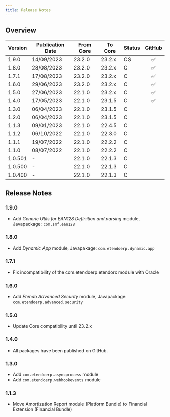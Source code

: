 ```yaml
---
title: Release Notes
---
```

## Overview

| Version | Publication Date | From Core | To Core | Status | GitHub |
| --- | --- | --- | --- | --- | :---: |
| 1.9.0 	|14/09/2023	| 23.2.0 | 23.2.x   | CS    | :white_check_mark:    |
| 1.8.0 	|28/08/2023	| 23.2.0 | 23.2.x   | C     | :white_check_mark:    |
| 1.7.1 	|17/08/2023	| 23.2.0 | 23.2.x   | C     | :white_check_mark:    |
| 1.6.0 	|29/06/2023	| 23.2.0 | 23.2.x   | C     | :white_check_mark:    |
| 1.5.0 	|27/06/2023	| 22.1.0 | 23.2.x	| C 	| :white_check_mark:    |
| 1.4.0 	|17/05/2023	| 22.1.0 | 23.1.5	| C 	| :white_check_mark:    |
| 1.3.0 	|06/04/2023	| 22.1.0 | 23.1.5	| C  	|                       |
| 1.2.0 	|06/04/2023	| 22.1.0 | 23.1.5	| C  	|                       |
| 1.1.3 	|09/01/2023	| 22.1.0 | 22.4.5	| C  	|                       |
| 1.1.2 	|06/10/2022	| 22.1.0 | 22.3.0	| C  	|                       |
| 1.1.1		|19/07/2022	| 22.1.0 | 22.2.2	| C  	|                       |
| 1.1.0		|08/07/2022	| 22.1.0 | 22.2.2   | C  	|                       |
| 1.0.501	|-  		| 22.1.0 | 22.1.3	| C		|                       |
| 1.0.500	|-		    | 22.1.0 | 22.1.3   | C 	|                       |
| 1.0.400	|- 			| 22.1.0 | 22.1.3   | C 	|                       |

## Release Notes
### 1.9.0
- Add *Generic Utils for EAN128 Definition and parsing* module, Javapackage:  `com.smf.ean128`
### 1.8.0
- Add *Dynamic App* module, Javapakage: `com.etendoerp.dynamic.app`
### 1.7.1
- Fix incompatibility of the com.etendoerp.etendorx module with Oracle
### 1.6.0
- Add *Etendo Advanced Security* module, Javapackage:  `com.etendoerp.advanced.security`
### 1.5.0
- Update Core compatibility until 23.2.x
### 1.4.0
- All packages have been published on GitHub.

### 1.3.0
- Add `com.etendoerp.asyncprocess` module
- Add `com.etendoerp.webhookevents` module

### 1.1.3 
- Move Amortization Report module (Platform Bundle) to Financial Extension (Financial Bundle)